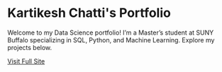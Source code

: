 # Kartikesh Chatti's Portfolio

Welcome to my Data Science portfolio! I’m a Master’s student at SUNY Buffalo specializing in SQL, Python, and Machine Learning. Explore my projects below.

[Visit Full Site](https://kartikesh0312.github.io)
